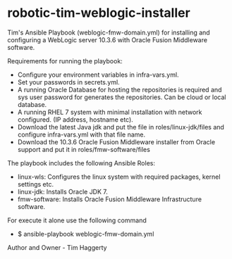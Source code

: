 # robotic-tim-weblogic-installer

Tim's Ansible Playbook (weblogic-fmw-domain.yml) for installing and configuring a WebLogic server 10.3.6 with 
Oracle Fusion Middleware software. 

Requirements for running the playbook:
- Configure your environment variables in infra-vars.yml. 
- Set your passwords in secrets.yml.
- A running Oracle Database for hosting the repositories is required and sys user password for generates the repositories. Can be cloud or local database.
- A running RHEL 7 system with minimal installation with network configured. (IP address, hostname etc).
- Download the latest Java jdk and put the file in roles/linux-jdk/files and configure infra-vars.yml with that file name.
- Download the 10.3.6 Oracle Fusion Middleware installer from Oracle support and put it in roles/fmw-software/files

The playbook includes the following Ansible Roles:
- linux-wls: Configures the linux system with required packages, kernel settings etc.
- linux-jdk: Installs Oracle JDK 7.
- fmw-software: Installs Oracle Fusion Middleware Infrastructure software.


For execute it alone use the following command
- $ ansible-playbook weblogic-fmw-domain.yml

Author and Owner - Tim Haggerty
